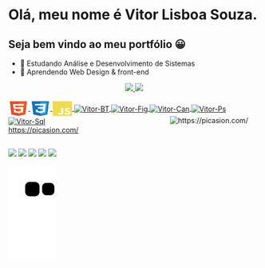 # Olá, meu nome é Vitor Lisboa Souza. 
## Seja bem vindo ao meu portfólio 😀


- 🤖 Estudando Análise e Desenvolvimento de Sistemas
- 👻 Aprendendo Web Design & front-end

<div align="center">
  <a href="https://github.com/Vitor-souza99">
  <img height="180em" src="https://github-readme-stats.vercel.app/api?username=vitor-souza&show_icons=true&theme=dark&include_all_commits=true&count_private=true"/>
  <img height="180em" src="https://github-readme-stats.vercel.app/api/top-langs/?username=vitor-souza&layout=compact&langs_count=7&theme=tokyonight"/>
</div>
  
<div style="display: inline_block"><br>
  <img align="center" alt="Vitor-HTML" height="30" width="40" src="https://raw.githubusercontent.com/devicons/devicon/master/icons/html5/html5-original.svg">
  <img align="center" alt="Vitor-CSS" height="30" width="40" src="https://raw.githubusercontent.com/devicons/devicon/master/icons/css3/css3-original.svg">
  <img align="center" alt="Vitor-Js" height="30" width="40" src="https://raw.githubusercontent.com/devicons/devicon/master/icons/javascript/javascript-plain.svg">  
  <img align="center" alt="Vitor-BT" height="30" width="40" src="https://cdn.jsdelivr.net/gh/devicons/devicon/icons/bootstrap/bootstrap-original.svg" />
  <img align="center" alt="Vitor-Fig" height="30" width="40" src="https://cdn.jsdelivr.net/gh/devicons/devicon/icons/figma/figma-original.svg" /> 
  <img align="center" alt="Vitor-Can" height="30" width="40" src="https://cdn.jsdelivr.net/gh/devicons/devicon/icons/canva/canva-original.svg" />
  <img align="center" alt="Vitor-Ps" height="30" width="40" src="https://cdn.jsdelivr.net/gh/devicons/devicon/icons/photoshop/photoshop-plain.svg" />
  <img align="center" alt="Vitor-Sql" height="30" width="40" src="https://cdn.jsdelivr.net/gh/devicons/devicon/icons/mysql/mysql-original.svg" /> 
  <a href="https://picasion.com/"><img src="https://i.picasion.com/pic92/ca3a24b9a13c0aea96ec4c2f2ee781bf.gif" align="right" width="180" height="180" border="0" alt="https://picasion.com/" /></a><br /><a href="https://picasion.com/">https://picasion.com/</a>
</div>
  
  ##
  
 <div> 
  <a href="https://www.instagram.com/vt_souza23/" target="_blank"><img src="https://img.shields.io/badge/-Instagram-%23E4405F?style=for-the-badge&logo=instagram&logoColor=white" target="_blank"></a>
  <a href = "mailto:vitor.l.s1799@gmail.com"><img src="https://img.shields.io/badge/-Gmail-%23333?style=for-the-badge&logo=gmail&logoColor=white" target="_blank"></a>
  <a href="https://www.linkedin.com/in/vitor-lisboa/" target="_blank"><img src="https://img.shields.io/badge/-LinkedIn-%230077B5?style=for-the-badge&logo=linkedin&logoColor=white" target="_blank"></a> 
  <a href="https://www.facebook.com/VitorLSouza99" target="_blank"><img src="https://img.shields.io/badge/Facebook-1877F2?style=for-the-badge&logo=facebook&logoColor=white" target="_blank"></a> 
    <a href="https://api.whatsapp.com/send?phone=5519987217844&text=Ol%C3%A1%20Vitor%2C%20tudo%20bem%3F%20Est%C3%A1%20em%20busca%20de%20oportunidade%20profissional%3F" target="_blank"><img src="https://img.shields.io/badge/WhatsApp-25D366?style=for-the-badge&logo=whatsapp&logoColor=white" target="_blank"></a> 
   
   ![Snake animation](https://github.com/vitor-souza99/vitor-souza/blob/output/github-contribution-grid-snake.svg)
   
  </div>
  
  
            
          
